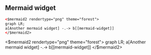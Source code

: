 ## Mermaid widget

```html
<$mermaid2 rendertype="png" theme="forest">
graph LR;
a[Another mermaid widget] -.-> b[[mermaid-widget]]
</$mermaid2>
```

<$mermaid2 rendertype="png" theme="forest">
graph LR;
a[Another mermaid widget] -.-> b[[mermaid-widget]]
</$mermaid2>